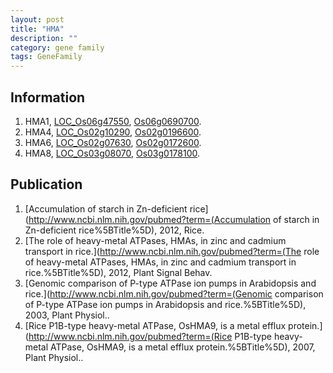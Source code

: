 ```yaml
---
layout: post
title: "HMA"
description: ""
category: gene family
tags: GeneFamily
---
```


## Information
1. HMA1, [LOC_Os06g47550](http://rice.plantbiology.msu.edu/cgi-bin/ORF_infopage.cgi?orf=LOC_Os06g47550), [Os06g0690700](http://rapdb.dna.affrc.go.jp/viewer/gbrowse_details/irgsp1?name=Os06g0690700).
2. HMA4, [LOC_Os02g10290](http://rice.plantbiology.msu.edu/cgi-bin/ORF_infopage.cgi?orf=LOC_Os02g10290), [Os02g0196600](http://rapdb.dna.affrc.go.jp/viewer/gbrowse_details/irgsp1?name=Os02g0196600).
3. HMA6, [LOC_Os02g07630](http://rice.plantbiology.msu.edu/cgi-bin/ORF_infopage.cgi?orf=LOC_Os02g07630), [Os02g0172600](http://rapdb.dna.affrc.go.jp/viewer/gbrowse_details/irgsp1?name=Os02g0172600).
4. HMA8, [LOC_Os03g08070](http://rice.plantbiology.msu.edu/cgi-bin/ORF_infopage.cgi?orf=LOC_Os03g08070), [Os03g0178100](http://rapdb.dna.affrc.go.jp/viewer/gbrowse_details/irgsp1?name=Os03g0178100).

## Publication
1. [Accumulation of starch in Zn-deficient rice](http://www.ncbi.nlm.nih.gov/pubmed?term=(Accumulation of starch in Zn-deficient rice%5BTitle%5D), 2012, Rice.
2. [The role of heavy-metal ATPases, HMAs, in zinc and cadmium transport in rice.](http://www.ncbi.nlm.nih.gov/pubmed?term=(The role of heavy-metal ATPases, HMAs, in zinc and cadmium transport in rice.%5BTitle%5D), 2012, Plant Signal Behav.
3. [Genomic comparison of P-type ATPase ion pumps in Arabidopsis and rice.](http://www.ncbi.nlm.nih.gov/pubmed?term=(Genomic comparison of P-type ATPase ion pumps in Arabidopsis and rice.%5BTitle%5D), 2003, Plant Physiol..
4. [Rice P1B-type heavy-metal ATPase, OsHMA9, is a metal efflux protein.](http://www.ncbi.nlm.nih.gov/pubmed?term=(Rice P1B-type heavy-metal ATPase, OsHMA9, is a metal efflux protein.%5BTitle%5D), 2007, Plant Physiol..


